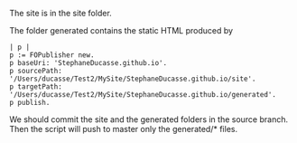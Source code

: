 The site is in the site folder.

The folder generated contains the static HTML produced by 

```
| p |
p := FOPublisher new. 
p baseUri: 'StephaneDucasse.github.io'.
p sourcePath: '/Users/ducasse/Test2/MySite/StephaneDucasse.github.io/site'.
p targetPath: '/Users/ducasse/Test2/MySite/StephaneDucasse.github.io/generated'.
p publish.
```

We should commit the site and the generated folders in the source branch. 
Then the script will push to master only the generated/* files.







